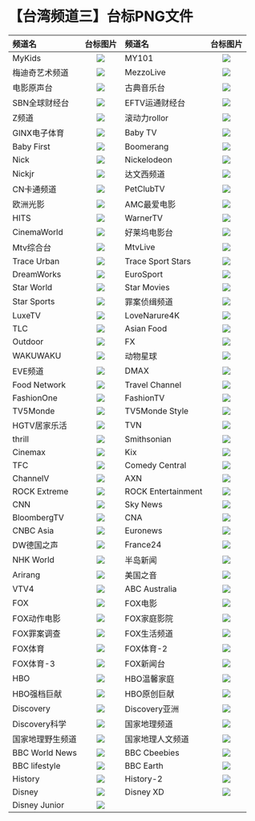 # 【台湾频道三】台标PNG文件
|频道名|台标图片|频道名|台标图片|
|:---|:---:|:---|:---:|
|MyKids|<img src="https://raw.githubusercontent.com/wanglindl/TVlogo/main/img/Mykids.png">|MY101|<img src="https://raw.githubusercontent.com/wanglindl/TVlogo/main/img/MY101.png">|
|梅迪奇艺术频道|<img src="https://raw.githubusercontent.com/wanglindl/TVlogo/main/img/Mediciarts.png">|MezzoLive|<img src="https://raw.githubusercontent.com/wanglindl/TVlogo/main/img/mezzolive.png">|
|电影原声台|<img src="https://raw.githubusercontent.com/wanglindl/TVlogo/main/img/cmusic.png">|古典音乐台|<img src="https://raw.githubusercontent.com/wanglindl/TVlogo/main/img/classical.png">|
|SBN全球财经台|<img src="https://raw.githubusercontent.com/wanglindl/TVlogo/main/img/SBNcaijing.png">|EFTV运通财经台|<img src="https://raw.githubusercontent.com/wanglindl/TVlogo/main/img/EFTVcaijing.png">|
|Z频道|<img src="https://raw.githubusercontent.com/wanglindl/TVlogo/main/img/Zpindao.png">|滚动力rollor|<img src="https://raw.githubusercontent.com/wanglindl/TVlogo/main/img/rollor.png">|
|GINX电子体育|<img src="https://raw.githubusercontent.com/wanglindl/TVlogo/main/img/GINXesport.png">|Baby TV|<img src="https://raw.githubusercontent.com/wanglindl/TVlogo/main/img/BabyTV.png">|
|Baby First|<img src="https://raw.githubusercontent.com/wanglindl/TVlogo/main/img/BabyFirst.png">|Boomerang|<img src="https://raw.githubusercontent.com/wanglindl/TVlogo/main/img/Boomerang.png">|
|Nick|<img src="https://raw.githubusercontent.com/wanglindl/TVlogo/main/img/Nick.png">|Nickelodeon|<img src="https://raw.githubusercontent.com/wanglindl/TVlogo/main/img/Nickelodeon.png">|
|Nickjr|<img src="https://raw.githubusercontent.com/wanglindl/TVlogo/main/img/Nickjr.png">|达文西频道|<img src="https://raw.githubusercontent.com/wanglindl/TVlogo/main/img/DaVinci.png">|
|CN卡通频道|<img src="https://raw.githubusercontent.com/wanglindl/TVlogo/main/img/CNCartoon.png">|PetClubTV|<img src="https://raw.githubusercontent.com/wanglindl/TVlogo/main/img/PetClubTV.png">|
|欧洲光影|<img src="https://raw.githubusercontent.com/wanglindl/TVlogo/main/img/MyCinema.png">|AMC最爱电影|<img src="https://raw.githubusercontent.com/wanglindl/TVlogo/main/img/AMCMovies.png">|
|HITS|<img src="https://raw.githubusercontent.com/wanglindl/TVlogo/main/img/HITS.png">|WarnerTV|<img src="https://raw.githubusercontent.com/wanglindl/TVlogo/main/img/WarnerTV.png">|
|CinemaWorld|<img src="https://raw.githubusercontent.com/wanglindl/TVlogo/main/img/CinemaWorld.png">|好莱坞电影台|<img src="https://raw.githubusercontent.com/wanglindl/TVlogo/main/img/Hollywood.png">|
|Mtv综合台|<img src="https://raw.githubusercontent.com/wanglindl/TVlogo/main/img/MTV.png">|MtvLive|<img src="https://raw.githubusercontent.com/wanglindl/TVlogo/main/img/MTVLive.png">|
|Trace Urban|<img src="https://raw.githubusercontent.com/wanglindl/TVlogo/main/img/TraceUrban.png">|Trace Sport Stars|<img src="https://raw.githubusercontent.com/wanglindl/TVlogo/main/img/TraceSport.png">|
|DreamWorks|<img src="https://raw.githubusercontent.com/wanglindl/TVlogo/main/img/DreamWorks.png">|EuroSport|<img src="https://raw.githubusercontent.com/wanglindl/TVlogo/main/img/EuroSport.png">|
|Star World|<img src="https://raw.githubusercontent.com/wanglindl/TVlogo/main/img/StarWorld.png">|Star Movies|<img src="https://raw.githubusercontent.com/wanglindl/TVlogo/main/img/StarMovies.png">|
|Star Sports|<img src="https://raw.githubusercontent.com/wanglindl/TVlogo/main/img/StarSports.png">|罪案侦缉频道|<img src="https://raw.githubusercontent.com/wanglindl/TVlogo/main/img/Crimeplus.png">|
|LuxeTV|<img src="https://raw.githubusercontent.com/wanglindl/TVlogo/main/img/LuxeTV.png">|LoveNarure4K|<img src="https://raw.githubusercontent.com/wanglindl/TVlogo/main/img/LoveNarure4K.png">|
|TLC|<img src="https://raw.githubusercontent.com/wanglindl/TVlogo/main/img/TLCTV.png">|Asian Food|<img src="https://raw.githubusercontent.com/wanglindl/TVlogo/main/img/AsianFood.png">|
|Outdoor|<img src="https://raw.githubusercontent.com/wanglindl/TVlogo/main/img/Outdoor.png">|FX|<img src="https://raw.githubusercontent.com/wanglindl/TVlogo/main/img/FXTV.png">|
|WAKUWAKU|<img src="https://raw.githubusercontent.com/wanglindl/TVlogo/main/img/WAKUWAKU.png">|动物星球|<img src="https://raw.githubusercontent.com/wanglindl/TVlogo/main/img/animalplanet.png">|
|EVE频道|<img src="https://raw.githubusercontent.com/wanglindl/TVlogo/main/img/eve.png">|DMAX|<img src="https://raw.githubusercontent.com/wanglindl/TVlogo/main/img/DMAX.png">|
|Food Network|<img src="https://raw.githubusercontent.com/wanglindl/TVlogo/main/img/FoodNetwork.png">|Travel Channel|<img src="https://raw.githubusercontent.com/wanglindl/TVlogo/main/img/TravelChannel.png">|
|FashionOne|<img src="https://raw.githubusercontent.com/wanglindl/TVlogo/main/img/FashionOne.png">|FashionTV|<img src="https://raw.githubusercontent.com/wanglindl/TVlogo/main/img/FashionTV.png">|
|TV5Monde|<img src="https://raw.githubusercontent.com/wanglindl/TVlogo/main/img/TV5Monde.png">|TV5Monde Style|<img src="https://raw.githubusercontent.com/wanglindl/TVlogo/main/img/TV5MondeStyle.png">|
|HGTV居家乐活|<img src="https://raw.githubusercontent.com/wanglindl/TVlogo/main/img/HGTV.png">|TVN|<img src="https://raw.githubusercontent.com/wanglindl/TVlogo/main/img/TVNChannel.png">|
|thrill|<img src="https://raw.githubusercontent.com/wanglindl/TVlogo/main/img/thrill.png">|Smithsonian|<img src="https://raw.githubusercontent.com/wanglindl/TVlogo/main/img/Smithsonian.png">|
|Cinemax|<img src="https://raw.githubusercontent.com/wanglindl/TVlogo/main/img/Cinemax.png">|Kix|<img src="https://raw.githubusercontent.com/wanglindl/TVlogo/main/img/KixTV.png">|
|TFC|<img src="https://raw.githubusercontent.com/wanglindl/TVlogo/main/img/TFCTV.png">|Comedy Central|<img src="https://raw.githubusercontent.com/wanglindl/TVlogo/main/img/ComedyCentral.png">|
|ChannelV|<img src="https://raw.githubusercontent.com/wanglindl/TVlogo/main/img/ChannelV.png">|AXN|<img src="https://raw.githubusercontent.com/wanglindl/TVlogo/main/img/AXNTV.png">|
|ROCK Extreme|<img src="https://raw.githubusercontent.com/wanglindl/TVlogo/main/img/ROCKExtreme.png">|ROCK Entertainment|<img src="https://raw.githubusercontent.com/wanglindl/TVlogo/main/img/ROCKEntertainment.png">|
|CNN|<img src="https://raw.githubusercontent.com/wanglindl/TVlogo/main/img/CNN.png">|Sky News|<img src="https://raw.githubusercontent.com/wanglindl/TVlogo/main/img/SkyNews.png">|
|BloombergTV|<img src="https://raw.githubusercontent.com/wanglindl/TVlogo/main/img/BloombergTV.png">|CNA|<img src="https://raw.githubusercontent.com/wanglindl/TVlogo/main/img/ChannelAsia.png">|
|CNBC Asia|<img src="https://raw.githubusercontent.com/wanglindl/TVlogo/main/img/CNBCAsia.png">|Euronews|<img src="https://raw.githubusercontent.com/wanglindl/TVlogo/main/img/Euronews.png">|
|DW德国之声|<img src="https://raw.githubusercontent.com/wanglindl/TVlogo/main/img/DWChannel.png">|France24|<img src="https://raw.githubusercontent.com/wanglindl/TVlogo/main/img/France24.png">|
|NHK World|<img src="https://raw.githubusercontent.com/wanglindl/TVlogo/main/img/NHKWorld.png">|半岛新闻|<img src="https://raw.githubusercontent.com/wanglindl/TVlogo/main/img/AlJazeera.png">|
|Arirang|<img src="https://raw.githubusercontent.com/wanglindl/TVlogo/main/img/ArirangTV.png">|美国之音|<img src="https://raw.githubusercontent.com/wanglindl/TVlogo/main/img/VOATV.png">|
|VTV4|<img src="https://raw.githubusercontent.com/wanglindl/TVlogo/main/img/VTV4.png">|ABC Australia|<img src="https://raw.githubusercontent.com/wanglindl/TVlogo/main/img/ABCAustralia.png">|
|FOX|<img src="https://raw.githubusercontent.com/wanglindl/TVlogo/main/img/FOX.png">|FOX电影|<img src="https://raw.githubusercontent.com/wanglindl/TVlogo/main/img/FOX1.png">|
|FOX动作电影|<img src="https://raw.githubusercontent.com/wanglindl/TVlogo/main/img/FOX2.png">|FOX家庭影院|<img src="https://raw.githubusercontent.com/wanglindl/TVlogo/main/img/FOX3.png">|
|FOX罪案调查|<img src="https://raw.githubusercontent.com/wanglindl/TVlogo/main/img/FOX4.png">|FOX生活频道|<img src="https://raw.githubusercontent.com/wanglindl/TVlogo/main/img/FOX5.png">|
|FOX体育|<img src="https://raw.githubusercontent.com/wanglindl/TVlogo/main/img/FOX6.png">|FOX体育-2|<img src="https://raw.githubusercontent.com/wanglindl/TVlogo/main/img/FOX7.png">|
|FOX体育-3|<img src="https://raw.githubusercontent.com/wanglindl/TVlogo/main/img/FOX8.png">|FOX新闻台|<img src="https://raw.githubusercontent.com/wanglindl/TVlogo/main/img/FOX9.png">|
|HBO|<img src="https://raw.githubusercontent.com/wanglindl/TVlogo/main/img/HBO.png">|HBO温馨家庭|<img src="https://raw.githubusercontent.com/wanglindl/TVlogo/main/img/HBO1.png">|
|HBO强档巨献|<img src="https://raw.githubusercontent.com/wanglindl/TVlogo/main/img/HBO2.png">|HBO原创巨献|<img src="https://raw.githubusercontent.com/wanglindl/TVlogo/main/img/HBO3.png">|
|Discovery|<img src="https://raw.githubusercontent.com/wanglindl/TVlogo/main/img/Discovery.png">|Discovery亚洲|<img src="https://raw.githubusercontent.com/wanglindl/TVlogo/main/img/Discovery1.png">|
|Discovery科学|<img src="https://raw.githubusercontent.com/wanglindl/TVlogo/main/img/Discovery2.png">|国家地理频道|<img src="https://raw.githubusercontent.com/wanglindl/TVlogo/main/img/NATGEO.png">|
|国家地理野生频道|<img src="https://raw.githubusercontent.com/wanglindl/TVlogo/main/img/NATGEO1.png">|国家地理人文频道|<img src="https://raw.githubusercontent.com/wanglindl/TVlogo/main/img/NATGEO2.png">|
|BBC World News|<img src="https://raw.githubusercontent.com/wanglindl/TVlogo/main/img/BBC1.png">|BBC Cbeebies|<img src="https://raw.githubusercontent.com/wanglindl/TVlogo/main/img/BBC4.png">|
|BBC lifestyle|<img src="https://raw.githubusercontent.com/wanglindl/TVlogo/main/img/BBC3.png">|BBC Earth|<img src="https://raw.githubusercontent.com/wanglindl/TVlogo/main/img/BBC2.png">|
|History|<img src="https://raw.githubusercontent.com/wanglindl/TVlogo/main/img/History1.png">|History-2|<img src="https://raw.githubusercontent.com/wanglindl/TVlogo/main/img/History2.png">|
|Disney|<img src="https://raw.githubusercontent.com/wanglindl/TVlogo/main/img/Disney.png">|Disney XD|<img src="https://raw.githubusercontent.com/wanglindl/TVlogo/main/img/Disney1.png">|
|Disney Junior|<img src="https://raw.githubusercontent.com/wanglindl/TVlogo/main/img/Disney2.png">|
